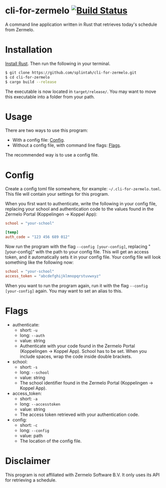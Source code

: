 # cli-for-zermelo [![Build Status](https://travis-ci.org/splintah/cli-for-zermelo.svg?branch=master)](https://travis-ci.org/splintah/cli-for-zermelo)
A command line application written in Rust that retrieves today's schedule from Zermelo.

# Installation
[Install Rust](https://rustup.rs). Then run the following in your terminal.

```bash
$ git clone https://github.com/splintah/cli-for-zermelo.git
$ cd cli-for-zermelo
$ cargo build --release
```

The executable is now located in `target/release/`.
You may want to move this executable into a folder from your path.

# Usage
There are two ways to use this program:
- With a config file: [Config](#config).
- Without a config file, with command line flags: [Flags](#flags).

The recommended way is to use a config file.

# Config
Create a config toml file somewhere, for example: `~/.cli-for-zermelo.toml`.
This file will contain your settings for this program.

When you first want to authenticate, write the following in your config file, replacing your school and authentication code to the values found in the Zermelo Portal (Koppelingen -> Koppel App):
```toml
school = "your-school"

[temp]
auth_code = "123 456 689 012"
```

Now run the program with the flag `--config [your-config]`, replacing "[your-config]" with the path to your config file.
This will get an access token, and it automatically sets it in your config file.
Your config file will look something like the following now:
```toml
school = "your-school"
access_token = "abcdefghijklmnopqrstuvwxyz"
```

When you want to run the program again, run it with the flag `--config [your-config]` again.
You may want to set an alias to this.

# Flags
- authenticate:
    - short: `-u`
    - long: `--auth`
    - value: string
    - Authenticate with your code found in the Zermelo Portal (Koppelingen -> Koppel App). School has to be set. When you include spaces, wrap the code inside double brackets.
- school:
    - short: `-s`
    - long: `--school`
    - value: string
    - The school identifier found in the Zermelo Portal (Koppelingen -> Koppel App).
- access_token:
    - short: `-a`
    - long: `--accesstoken`
    - value: string
    - The access token retrieved with your authentication code.
- config:
    - short: `-c`
    - long: `--config`
    - value: path
    - The location of the config file.

# Disclaimer
This program is not affiliated with Zermelo Software B.V. It only uses its API for retrieving a schedule.
